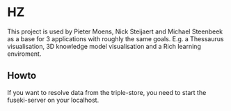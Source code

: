 HZ
==
This project is used by Pieter Moens, Nick Steijaert and Michael Steenbeek as a base for 3 applications with roughly the same goals.
E.g. a Thessaurus visualisation, 3D knowledge model visualisation and a Rich learning enviroment.

Howto
--
If you want to resolve data from the triple-store, you need to start the fuseki-server on your localhost.
